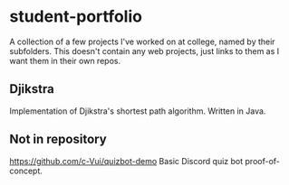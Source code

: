 # student-portfolio
A collection of a few projects I've worked on at college, named by their subfolders. This doesn't contain any web projects, just links to them as I want them in their own repos.

## Djikstra
Implementation of Djikstra's shortest path algorithm. Written in Java.

## Not in repository
https://github.com/c-Vui/quizbot-demo Basic Discord quiz bot proof-of-concept.
